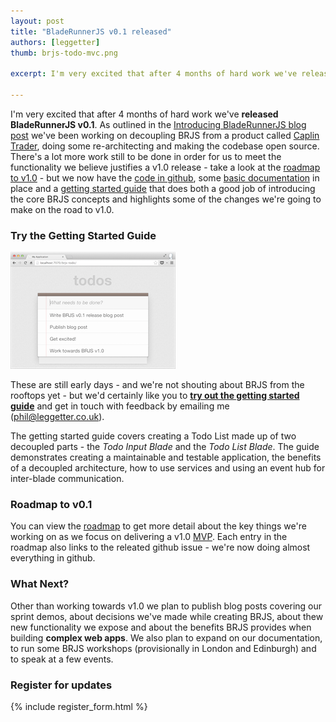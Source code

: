 ```yaml
---
layout: post
title: "BladeRunnerJS v0.1 released"
authors: [leggetter]
thumb: brjs-todo-mvc.png

excerpt: I'm very excited that after 4 months of hard work we've released BladeRunnerJS v0.1. We've been working on decoupling BRJS from a product called Caplin Trader, doing some re-architecting and tidying up some rough edges. There's a lot more work still to be done but v0.1 and the getting started guide does both a good job of introducing the core BRJS concepts and highlights some of the changes we're going to make.

---
```


I'm very excited that after 4 months of hard work we've **released BladeRunnerJS v0.1**. As outlined in the [Introducing BladeRunnerJS blog post](http://bladerunnerjs.org/2013/09/16/introducing-bladerunnerjs/) we've been working on decoupling BRJS from a product called [Caplin Trader](http://www.caplin.com/caplin-trader), doing some re-architecting and making the codebase open source. There's a lot more work still to be done in order for us to meet the functionality we believe justifies a v1.0 release - take a look at the [roadmap to v1.0][roadmap] - but we now have the [code in github](https://github.com/BladeRunnerJS/brjs/), some [basic documentation](http://bladerunnerjs.org/docs/) in place and a [getting started guide][getting_started] that does both a good job of introducing the core BRJS concepts and highlights some of the changes we're going to make on the road to v1.0.

### Try the Getting Started Guide

<a href="http://bladerunnerjs.org/docs/use/getting_started/"><img src="/blog/img/brjs-todo-mvc.png" class="blog-img-right" /></a>

These are still early days - and we're not shouting about BRJS from the rooftops yet - but we'd certainly like you to **[try out the getting started guide][getting_started]** and get in touch with feedback by emailing me ([phil@leggetter.co.uk](mailto:phil@leggetter.co.uk?subject=BRJS+feedback)).

The getting started guide covers creating a Todo List made up of two decoupled parts - the *Todo Input Blade* and the *Todo List Blade*. The guide demonstrates creating a maintainable and testable application, the benefits of a decoupled architecture, how to use services and using an event hub for inter-blade communication.

### Roadmap to v0.1

You can view the [roadmap][roadmap] to get more detail about the key things we're working on as we focus on delivering a v1.0 [MVP](http://en.wikipedia.org/wiki/Minimum_viable_product). Each entry in the roadmap also links to the releated github issue - we're now doing almost everything in github.

### What Next?

Other than working towards v1.0 we plan to publish blog posts covering our sprint demos, about decisions we've made while creating BRJS, about thew new functionality we expose and about the benefits BRJS provides when building **complex web apps**. We also plan to expand on our documentation, to run some BRJS workshops (provisionally in London and Edinburgh) and to speak at a few events. 

### Register for updates

{% include register_form.html %}

[getting_started]: http://bladerunnerjs.org/docs/use/getting_started/
[roadmap]: http://bladerunnerjs.org/docs/roadmap/
